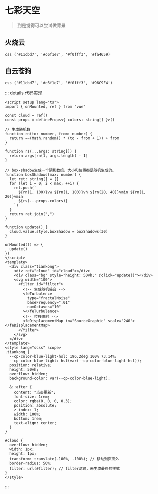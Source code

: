 # 七彩天空

> 到是觉得可以尝试做背景

<script setup>
  import TianKong from "./component/TianKong.vue"

</script>

## 火烧云

`css ('#11cbd7', '#c6f1e7', '#f0fff3', '#fa4659) `
<TianKong :colors="['#11cbd7', '#c6f1e7', '#f0fff3', '#fa4659']"/>

## 白云苍狗

`css ('#11cbd7', '#c6f1e7', '#f0fff3', '#96C9F4') `

<TianKong :colors="['#11cbd7', '#c6f1e7', '#f0fff3', '#96C9F4']"/>

::: details 代码实现

```vue
<script setup lang="ts">
import { onMounted, ref } from "vue"

const cloud = ref()
const props = defineProps<{ colors: string[] }>()

// 生成随机数
function rn(to: number, from: number) {
  return ~~(Math.random() * (to - from + 1)) + from
}

function rs(...args: string[]) {
  return args[rn(1, args.length) - 1]
}

// box-shadow生成一个阴影数组，大小和位置都是随机生成的。
function boxShadows(max: number) {
  let ret: string[] = []
  for (let i = 0; i < max; ++i) {
    ret.push(`
      ${rn(1, 100)}vw ${rn(1, 100)}vh ${rn(20, 40)}vmin ${rn(1, 20)}vmin
      ${rs(...props.colors)}
    `)
  }
  return ret.join(",")
}

function update() {
  cloud.value.style.boxShadow = boxShadows(30)
}

onMounted(() => {
  update()
})
</script>
<template>
  <div class="tiankong">
    <div ref="cloud" id="cloud"></div>
    <div class="bg" style="height: 50vh;" @click="update()"></div>
    <svg width="100">
      <filter id="filter">
        <!-- 生成随机噪音 -->
        <feTurbulence
          type="fractalNoise"
          baseFrequency=".01"
          numOctaves="10"
        ></feTurbulence>
        <!-- 位移映射 -->
        <feDisplacementMap in="SourceGraphic" scale="240"></feDisplacementMap>
      </filter>
    </svg>
  </div>
</template>
<style lang="scss" scope>
.tiankong {
  --cp-color-blue-light-hsl: 196.2deg 100% 73.14%;
  --cp-color-blue-light: hsl(var(--cp-color-blue-light-hsl));
  position: relative;
  height: 50vh;
  overflow: hidden;
  background-color: var(--cp-color-blue-light);

  &::after {
    content: "点击更新";
    font-size: 1rem;
    color: rgba(0, 0, 0, 0.3);
    position: absolute;
    z-index: 1;
    width: 100%;
    bottom: 1rem;
    text-align: center;
  }
}

#cloud {
  overflow: hidden;
  width: 1px;
  height: 1px;
  transform: translate(-100%, -100%); // 移动到页面外
  border-radius: 50%;
  filter: url(#filter); // filter滤镜，来生成最终的样式
}
</style>
```

:::
